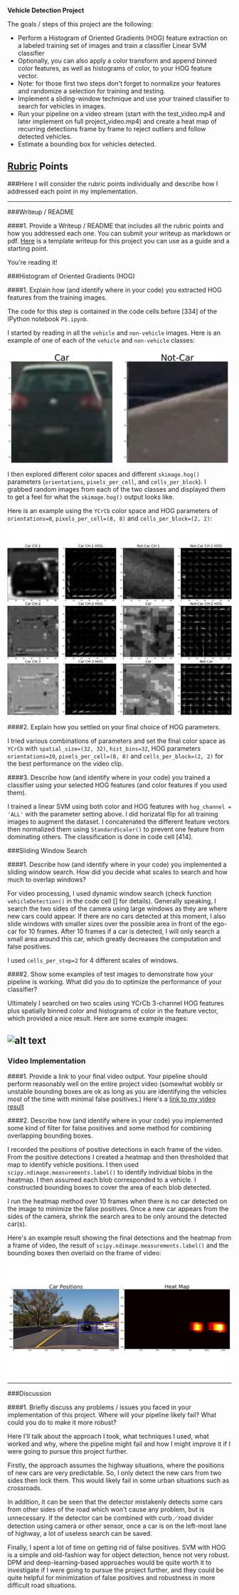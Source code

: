**Vehicle Detection Project**

The goals / steps of this project are the following:

* Perform a Histogram of Oriented Gradients (HOG) feature extraction on a labeled training set of images and train a classifier Linear SVM classifier
* Optionally, you can also apply a color transform and append binned color features, as well as histograms of color, to your HOG feature vector. 
* Note: for those first two steps don't forget to normalize your features and randomize a selection for training and testing.
* Implement a sliding-window technique and use your trained classifier to search for vehicles in images.
* Run your pipeline on a video stream (start with the test_video.mp4 and later implement on full project_video.mp4) and create a heat map of recurring detections frame by frame to reject outliers and follow detected vehicles.
* Estimate a bounding box for vehicles detected.

[//]: # (Image References)
[image1]: ./output_images/example_images.png
[image2]: ./output_images/example_hogs.png
[image3]: ./output_images/out_image.png
[image4]: ./output_images/final_heat.png
[video1]: ./project_video.mp4

## [Rubric](https://review.udacity.com/#!/rubrics/513/view) Points
###Here I will consider the rubric points individually and describe how I addressed each point in my implementation.  

---
###Writeup / README

####1. Provide a Writeup / README that includes all the rubric points and how you addressed each one.  You can submit your writeup as markdown or pdf.  [Here](https://github.com/udacity/CarND-Vehicle-Detection/blob/master/writeup_template.md) is a template writeup for this project you can use as a guide and a starting point.  

You're reading it!

###Histogram of Oriented Gradients (HOG)

####1. Explain how (and identify where in your code) you extracted HOG features from the training images.

The code for this step is contained in the code cells before [334] of the IPython notebook `P5.ipynb`.  

I started by reading in all the `vehicle` and `non-vehicle` images.  Here is an example of one of each of the `vehicle` and `non-vehicle` classes:

![alt text][image1]

I then explored different color spaces and different `skimage.hog()` parameters (`orientations`, `pixels_per_cell`, and `cells_per_block`).  I grabbed random images from each of the two classes and displayed them to get a feel for what the `skimage.hog()` output looks like.

Here is an example using the `YCrCb` color space and HOG parameters of `orientations=8`, `pixels_per_cell=(8, 8)` and `cells_per_block=(2, 2)`:

![alt text][image2]


####2. Explain how you settled on your final choice of HOG parameters.

I tried various combinations of parameters and set the final color space as `YCrCb` with `spatial_size=(32, 32)`, `hist_bins=32`, HOG parameters `orientations=10`, `pixels_per_cell=(8, 8)` and `cells_per_block=(2, 2)` for the best performance on the video clip.

####3. Describe how (and identify where in your code) you trained a classifier using your selected HOG features (and color features if you used them).

I trained a linear SVM using both color and HOG features with `hog_channel = 'ALL'` with the parameter setting above. I did horizatal flip for all training images to augment the dataset. I concatenated the different feature vectors then normalized them using `StandardScaler()` to prevent one feature from dominating others. The classification is done in code cell [414].

###Sliding Window Search

####1. Describe how (and identify where in your code) you implemented a sliding window search.  How did you decide what scales to search and how much to overlap windows?

For video processing, I used dynamic window search (check function `vehicleDetection()` in the code cell [] for details). Generally speaking, I search the two sides of the camera using large windows as they are where new cars could appear. If there are no cars detected at this moment, I also slide windows with smaller sizes over the possible area in front of the ego-car for 10 frames. After 10 frames if a car is detected, I will only search a small area around this car, which greatly decreases the computation and false positives. 

I used `cells_per_step=2` for 4 different scales of windows.

####2. Show some examples of test images to demonstrate how your pipeline is working.  What did you do to optimize the performance of your classifier?

Ultimately I searched on two scales using YCrCb 3-channel HOG features plus spatially binned color and histograms of color in the feature vector, which provided a nice result.  Here are some example images:

![alt text][image3]
---

### Video Implementation

####1. Provide a link to your final video output.  Your pipeline should perform reasonably well on the entire project video (somewhat wobbly or unstable bounding boxes are ok as long as you are identifying the vehicles most of the time with minimal false positives.)
Here's a [link to my video result](./project_video.mp4)


####2. Describe how (and identify where in your code) you implemented some kind of filter for false positives and some method for combining overlapping bounding boxes.

I recorded the positions of positive detections in each frame of the video.  From the positive detections I created a heatmap and then thresholded that map to identify vehicle positions.  I then used `scipy.ndimage.measurements.label()` to identify individual blobs in the heatmap.  I then assumed each blob corresponded to a vehicle.  I constructed bounding boxes to cover the area of each blob detected. 

I run the heatmap method over 10 frames when there is no car detected on the image to minimize the false positives. Once a new car appears from the sides of the camera, shrink the search area to be only around the detected car(s).

Here's an example result showing the final detections and the heatmap from a frame of video, the result of `scipy.ndimage.measurements.label()` and the bounding boxes then overlaid on the frame of video:

![alt text][image4]

---

###Discussion

####1. Briefly discuss any problems / issues you faced in your implementation of this project.  Where will your pipeline likely fail?  What could you do to make it more robust?

Here I'll talk about the approach I took, what techniques I used, what worked and why, where the pipeline might fail and how I might improve it if I were going to pursue this project further.  

Firstly, the approach assumes the highway situations, where the positions of new cars are very predictable. So, I only detect the new cars from two sides then lock them. This would likely fail in some urban situations such as crossroads.

In addition, it can be seen that the detector mistakenly detects some cars from other sides of the road which won't cause any problem, but is unnecessary. If the detector can be combined with curb／road divider detection using camera or other sensor, once a car is on the left-most lane of highway, a lot of useless search can be saved. 

Finally, I spent a lot of time on getting rid of false positives. SVM with HOG is a simple and old-fashion way for object detection, hence not very robust. DPM and deep-learning-based approaches would be quite worth it to investigate if I were going to pursue the project further, and they could be quite helpful for minimization of false positives and robustness in more difficult road situations.

